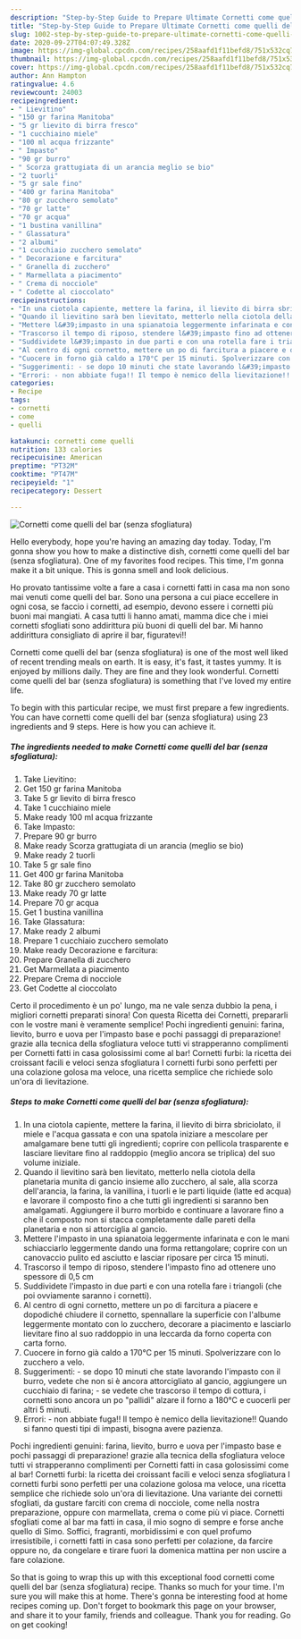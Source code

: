 ```yaml
---
description: "Step-by-Step Guide to Prepare Ultimate Cornetti come quelli del bar (senza sfogliatura)"
title: "Step-by-Step Guide to Prepare Ultimate Cornetti come quelli del bar (senza sfogliatura)"
slug: 1002-step-by-step-guide-to-prepare-ultimate-cornetti-come-quelli-del-bar-senza-sfogliatura
date: 2020-09-27T04:07:49.328Z
image: https://img-global.cpcdn.com/recipes/258aafd1f11befd8/751x532cq70/cornetti-come-quelli-del-bar-senza-sfogliatura-recipe-main-photo.jpg
thumbnail: https://img-global.cpcdn.com/recipes/258aafd1f11befd8/751x532cq70/cornetti-come-quelli-del-bar-senza-sfogliatura-recipe-main-photo.jpg
cover: https://img-global.cpcdn.com/recipes/258aafd1f11befd8/751x532cq70/cornetti-come-quelli-del-bar-senza-sfogliatura-recipe-main-photo.jpg
author: Ann Hampton
ratingvalue: 4.6
reviewcount: 24003
recipeingredient:
- " Lievitino"
- "150 gr farina Manitoba"
- "5 gr lievito di birra fresco"
- "1 cucchiaino miele"
- "100 ml acqua frizzante"
- " Impasto"
- "90 gr burro"
- " Scorza grattugiata di un arancia meglio se bio"
- "2 tuorli"
- "5 gr sale fino"
- "400 gr farina Manitoba"
- "80 gr zucchero semolato"
- "70 gr latte"
- "70 gr acqua"
- "1 bustina vanillina"
- " Glassatura"
- "2 albumi"
- "1 cucchiaio zucchero semolato"
- " Decorazione e farcitura"
- " Granella di zucchero"
- " Marmellata a piacimento"
- " Crema di nocciole"
- " Codette al cioccolato"
recipeinstructions:
- "In una ciotola capiente, mettere la farina, il lievito di birra sbriciolato, il miele e l&#39;acqua gassata e con una spatola iniziare a mescolare per amalgamare bene tutti gli ingredienti; coprire con pellicola trasparente e lasciare lievitare fino al raddoppio (meglio ancora se triplica) del suo volume iniziale."
- "Quando il lievitino sarà ben lievitato, metterlo nella ciotola della planetaria munita di gancio insieme allo zucchero, al sale, alla scorza dell&#39;arancia, la farina, la vanillina, i tuorli e le parti liquide (latte ed acqua) e lavorare il composto fino a che tutti gli ingredienti si saranno ben amalgamati. Aggiungere il burro morbido e continuare a lavorare fino a che il composto non si stacca completamente dalle pareti della planetaria e non si attorciglia al gancio."
- "Mettere l&#39;impasto in una spianatoia leggermente infarinata e con le mani schiacciarlo leggermente dando una forma rettangolare; coprire con un canovaccio pulito ed asciutto e lasciar riposare per circa 15 minuti."
- "Trascorso il tempo di riposo, stendere l&#39;impasto fino ad ottenere uno spessore di 0,5 cm"
- "Suddividete l&#39;impasto in due parti e con una rotella fare i triangoli (che poi ovviamente saranno i cornetti)."
- "Al centro di ogni cornetto, mettere un po di farcitura a piacere e dopodiché chiudere il cornetto, spennallare la superficie con l&#39;albume leggermente montato con lo zucchero, decorare a piacimento e lasciarlo lievitare fino al suo raddoppio in una leccarda da forno coperta con carta forno."
- "Cuocere in forno già caldo a 170°C per 15 minuti. Spolverizzare con lo zucchero a velo."
- "Suggerimenti: - se dopo 10 minuti che state lavorando l&#39;impasto con il burro, vedete che non si è ancora attorcigliato al gancio, aggiungere un cucchiaio di farina; - se vedete che trascorso il tempo di cottura, i cornetti sono ancora un po &#34;pallidi&#34; alzare il forno a 180°C e cuocerli per altri 5 minuti."
- "Errori: - non abbiate fuga!! Il tempo è nemico della lievitazione!! Quando si fanno questi tipi di impasti, bisogna avere pazienza."
categories:
- Recipe
tags:
- cornetti
- come
- quelli

katakunci: cornetti come quelli 
nutrition: 133 calories
recipecuisine: American
preptime: "PT32M"
cooktime: "PT47M"
recipeyield: "1"
recipecategory: Dessert

---
```



![Cornetti come quelli del bar (senza sfogliatura)](https://img-global.cpcdn.com/recipes/258aafd1f11befd8/751x532cq70/cornetti-come-quelli-del-bar-senza-sfogliatura-recipe-main-photo.jpg)

Hello everybody, hope you're having an amazing day today. Today, I'm gonna show you how to make a distinctive dish, cornetti come quelli del bar (senza sfogliatura). One of my favorites food recipes. This time, I'm gonna make it a bit unique. This is gonna smell and look delicious.

Ho provato tantissime volte a fare a casa i cornetti fatti in casa ma non sono mai venuti come quelli del bar. Sono una persona a cui piace eccellere in ogni cosa, se faccio i cornetti, ad esempio, devono essere i cornetti più buoni mai mangiati. A casa tutti li hanno amati, mamma dice che i miei cornetti sfogliati sono addirittura più buoni di quelli del bar. Mi hanno addirittura consigliato di aprire il bar, figuratevi!!

Cornetti come quelli del bar (senza sfogliatura) is one of the most well liked of recent trending meals on earth. It is easy, it's fast, it tastes yummy. It is enjoyed by millions daily. They are fine and they look wonderful. Cornetti come quelli del bar (senza sfogliatura) is something that I've loved my entire life.


To begin with this particular recipe, we must first prepare a few ingredients. You can have cornetti come quelli del bar (senza sfogliatura) using 23 ingredients and 9 steps. Here is how you can achieve it.

<!--inarticleads1-->

##### The ingredients needed to make Cornetti come quelli del bar (senza sfogliatura):

1. Take  Lievitino:
1. Get 150 gr farina Manitoba
1. Take 5 gr lievito di birra fresco
1. Take 1 cucchiaino miele
1. Make ready 100 ml acqua frizzante
1. Take  Impasto:
1. Prepare 90 gr burro
1. Make ready  Scorza grattugiata di un arancia (meglio se bio)
1. Make ready 2 tuorli
1. Take 5 gr sale fino
1. Get 400 gr farina Manitoba
1. Take 80 gr zucchero semolato
1. Make ready 70 gr latte
1. Prepare 70 gr acqua
1. Get 1 bustina vanillina
1. Take  Glassatura:
1. Make ready 2 albumi
1. Prepare 1 cucchiaio zucchero semolato
1. Make ready  Decorazione e farcitura:
1. Prepare  Granella di zucchero
1. Get  Marmellata a piacimento
1. Prepare  Crema di nocciole
1. Get  Codette al cioccolato


Certo il procedimento è un po&#39; lungo, ma ne vale senza dubbio la pena, i migliori cornetti preparati sinora! Con questa Ricetta dei Cornetti, prepararli con le vostre mani è veramente semplice! Pochi ingredienti genuini: farina, lievito, burro e uova per l&#39;impasto base e pochi passaggi di preparazione! grazie alla tecnica della sfogliatura veloce tutti vi strapperanno complimenti per Cornetti fatti in casa golosissimi come al bar! Cornetti furbi: la ricetta dei croissant facili e veloci senza sfogliatura I cornetti furbi sono perfetti per una colazione golosa ma veloce, una ricetta semplice che richiede solo un&#39;ora di lievitazione. 

<!--inarticleads2-->

##### Steps to make Cornetti come quelli del bar (senza sfogliatura):

1. In una ciotola capiente, mettere la farina, il lievito di birra sbriciolato, il miele e l&#39;acqua gassata e con una spatola iniziare a mescolare per amalgamare bene tutti gli ingredienti; coprire con pellicola trasparente e lasciare lievitare fino al raddoppio (meglio ancora se triplica) del suo volume iniziale.
1. Quando il lievitino sarà ben lievitato, metterlo nella ciotola della planetaria munita di gancio insieme allo zucchero, al sale, alla scorza dell&#39;arancia, la farina, la vanillina, i tuorli e le parti liquide (latte ed acqua) e lavorare il composto fino a che tutti gli ingredienti si saranno ben amalgamati. Aggiungere il burro morbido e continuare a lavorare fino a che il composto non si stacca completamente dalle pareti della planetaria e non si attorciglia al gancio.
1. Mettere l&#39;impasto in una spianatoia leggermente infarinata e con le mani schiacciarlo leggermente dando una forma rettangolare; coprire con un canovaccio pulito ed asciutto e lasciar riposare per circa 15 minuti.
1. Trascorso il tempo di riposo, stendere l&#39;impasto fino ad ottenere uno spessore di 0,5 cm
1. Suddividete l&#39;impasto in due parti e con una rotella fare i triangoli (che poi ovviamente saranno i cornetti).
1. Al centro di ogni cornetto, mettere un po di farcitura a piacere e dopodiché chiudere il cornetto, spennallare la superficie con l&#39;albume leggermente montato con lo zucchero, decorare a piacimento e lasciarlo lievitare fino al suo raddoppio in una leccarda da forno coperta con carta forno.
1. Cuocere in forno già caldo a 170°C per 15 minuti. Spolverizzare con lo zucchero a velo.
1. Suggerimenti: - se dopo 10 minuti che state lavorando l&#39;impasto con il burro, vedete che non si è ancora attorcigliato al gancio, aggiungere un cucchiaio di farina; - se vedete che trascorso il tempo di cottura, i cornetti sono ancora un po &#34;pallidi&#34; alzare il forno a 180°C e cuocerli per altri 5 minuti.
1. Errori: - non abbiate fuga!! Il tempo è nemico della lievitazione!! Quando si fanno questi tipi di impasti, bisogna avere pazienza.


Pochi ingredienti genuini: farina, lievito, burro e uova per l&#39;impasto base e pochi passaggi di preparazione! grazie alla tecnica della sfogliatura veloce tutti vi strapperanno complimenti per Cornetti fatti in casa golosissimi come al bar! Cornetti furbi: la ricetta dei croissant facili e veloci senza sfogliatura I cornetti furbi sono perfetti per una colazione golosa ma veloce, una ricetta semplice che richiede solo un&#39;ora di lievitazione. Una variante dei cornetti sfogliati, da gustare farciti con crema di nocciole, come nella nostra preparazione, oppure con marmellata, crema o come più vi piace. Cornetti sfogliati come al bar ma fatti in casa, il mio sogno di sempre e forse anche quello di Simo. Soffici, fragranti, morbidissimi e con quel profumo irresistibile, i cornetti fatti in casa sono perfetti per colazione, da farcire oppure no, da congelare e tirare fuori la domenica mattina per non uscire a fare colazione. 

So that is going to wrap this up with this exceptional food cornetti come quelli del bar (senza sfogliatura) recipe. Thanks so much for your time. I'm sure you will make this at home. There's gonna be interesting food at home recipes coming up. Don't forget to bookmark this page on your browser, and share it to your family, friends and colleague. Thank you for reading. Go on get cooking!
